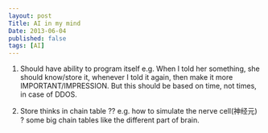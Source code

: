 ```yaml
---
layout: post
Title: AI in my mind
Date: 2013-06-04
published: false
tags: [AI]
---
```


1. Should have ability to program itself
e.g. When I told her something, she should know/store it, whenever I told it
again, then make it more IMPORTANT/IMPRESSION. But this should be based on time, 
not times, in case of DDOS.

2. Store thinks in chain table ??
e.g. how to simulate the nerve cell(神经元) ? some big chain tables like the
different part of brain.
